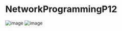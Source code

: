 # NetworkProgrammingP12
![image](https://github.com/Fazan4ik/NetworkProgrammingP12/assets/91279825/bcdd5931-e8b4-45eb-9188-bc7dced474b4)
![image](https://github.com/Fazan4ik/NetworkProgrammingP12/assets/91279825/4002d5a2-6e9f-467f-8aa5-7ceefdf27dea)
